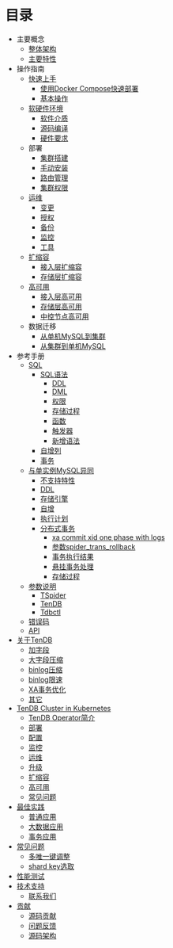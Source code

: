 # 目录
* 主要概念
	* [整体架构](architecture.md) 
	* [主要特性](key-features.md) 
* 操作指南
  * [快速上手]() 
	  * [使用Docker Compose快速部署]()
	  * [基本操作]()
  * [软硬件环境]() 
     * [软件介质]() 
     * [源码编译]() 
     * [硬件要求](op-guide/system.md) 
  * 部署 
	  * [集群搭建]() 
	  * [手动安装](op-guide/manual-install.md) 
	  * [路由管理](op-guide/route-manager.md) 
	  * [集群权限]() 
  * [运维](op-guide/cluster-operator.md) 
	  * [变更](op-guide/alter-operator.md) 
	  * [授权](op-guide/grant-operator.md) 
	  * [备份](op-guide/backup.md) 
	  * [监控]() 
	  * [工具]() 
  * [扩缩容](op-guide/scale-up-down.md) 
	  * [接入层扩缩容](op-guide/TSpider-scale.md) 
	  * [存储层扩缩容](op-guide/TenDB-scale.md) 
  * [高可用](op-guide/High-availability.md) 
	  * [接入层高可用](op-guide/TSpider-failover.md) 
	  * [存储层高可用](op-guide/TenDB-failover.md) 
	  * [中控节点高可用]() 
  * 数据迁移 
	  * [从单机MySQL到集群](op-guide/Data-migrate.md/#jump1) 
	  * [从集群到单机MySQL](op-guide/Data-migrate.md/#jump3) 
* 参考手册
	* [SQL]()
	  * [SQL语法](re-book/sql-grammar.md) 
	    * [DDL](re-book/ddl-syntax.md) 
	    * [DML](re-book/dml-syntax.md) 
	    * [权限](re-book/grant.md) 
	    * [存储过程](re-book/stored-procedure.md) 
	    * [函数](re-book/function.md) 
	    * [触发器](re-book/trigger.md) 
	    * [新增语法](re-book/new-grammar.md) 
	  * [自增列](re-book/auto-increase.md) 
	  * [事务](re-book/transaction.md)
    * [与单实例MySQL异同](re-book/mysql-compatibility.md/#jump) 
      * [不支持特性](re-book/mysql-compatibility.md/#jump1) 
      * [DDL](re-book/mysql-compatibility.md/#jump21) 
      * [存储引擎](re-book/mysql-compatibility.md/#jump22) 
      * [自增](re-book/mysql-compatibility.md/#jump23)  
      * [执行计划](re-book/mysql-compatibility.md#jump24)
      * [分布式事务](re-book/mysql-compatibility.md/#jump25)
        * [xa commit xid one phase with logs](re-book/mysql-compatibility.md/#jump251) 
        * [参数spider_trans_rollback](re-book/mysql-compatibility.md#jump252) 
        * [事务执行结果](re-book/mysql-compatibility.md/#jump253) 
        * [悬挂事务处理](re-book/mysql-compatibility.md/#jump254) 
        * [存储过程](re-book/mysql-compatibility.md#jump26)
  * [参数说明](re-book/parameter.md)
  	  * [TSpider](re-book/tspider-parameter.md) 
      * [TenDB](re-book/tendb_parameter.md) 
      * [Tdbctl](re-book/tdbctl-parameter.md)
  * [错误码](re-book/errorno.md)
  * [API](re-book/api.md) 
* [关于TenDB]() 
	* [加字段]() 
	* [大字段压缩](tendb/blob-compress.md) 
	* [binlog压缩](tendb/binlog-compress.md) 
	* [binlog限速]() 
	* [XA事务优化]() 
	* [其它]() 
* [TenDB Cluster in Kubernetes]() 
	* [TenDB Operator简介]() 
	* [部署]() 
	* [配置]() 
	* [监控]() 
	* [运维]() 
	* [升级]() 
	* [扩缩容]() 
	* [高可用]() 
	* [常见问题]() 
* [最佳实践]() 
	* [普通应用](practice/common_bestpractice.md) 
	* [大数据应用](practice/bigdatapractice.md) 
	* [事务应用]() 
* [常见问题]() 
	* [多唯一键调整]() 
	* [shard key选取](com-problem/multi-unique-key-adjust.md) 
* [性能测试]() 
* [技术支持]() 
	* [联系我们]() 
* [贡献]() 
	* [源码贡献]() 
	* [问题反馈]() 
	* [源码架构]() 